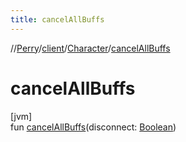 ```yaml
---
title: cancelAllBuffs
---
```

//[Perry](../../../index.html)/[client](../index.html)/[Character](index.html)/[cancelAllBuffs](cancel-all-buffs.html)



# cancelAllBuffs



[jvm]\
fun [cancelAllBuffs](cancel-all-buffs.html)(disconnect: [Boolean](https://kotlinlang.org/api/latest/jvm/stdlib/kotlin/-boolean/index.html))





